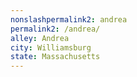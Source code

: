 ```yaml
---
﻿nonslashpermalink2: andrea
permalink2: /andrea/
alley: Andrea
city: Williamsburg
state: Massachusetts
---
```

